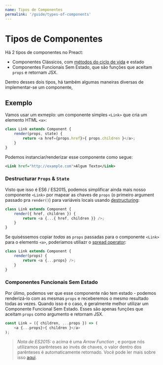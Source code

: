 ```yaml
---
name: Tipos de Componentes
permalink: '/guide/types-of-components'
---
```


# Tipos de Componentes


Há 2 tipos de componentes no Preact:
- Componentes Clássicos, com [métodos do ciclo de vida] e estado
- Componentes Funcionais Sem Estado, que são funções que aceitam `props` e retornam JSX.

Dentro desses dois tipos, há também algumas maneiras diversas de implementar-se um componente,


## Exemplo

Vamos usar um exmeplo: um componente simples `<Link>` que cria um elemento HTML `<a>`: 

```js
class Link extends Component {
	render(props, state) {
		return <a href={props.href}>{ props.children }</a>;
	}
}
```

Podemos instanciar/renderizar esse componente como segue:

```xml
<Link href="http://example.com">Algum Texto</Link>
```


### Destructurar `Props` & `State`

Visto que isso é ES6 / ES2015, podemos simplificar ainda mais nosso componente `<Link>` por mapear as chaves de `props` (o primeiro argument passado pra `render()`) para variáveis locais usando [destructuring](https://github.com/lukehoban/es6features#destructuring):

```js
class Link extends Component {
	render({ href, children }) {
		return <a {...{ href, children }} />;
	}
}
```

Se quiséssemos copiar _todas_ as `props` passadas para o componente `<Link>` para o elemento `<a>`, poderiamos utiliazr o [spread operator](https://developer.mozilla.org/en-US/docs/Web/JavaScript/Reference/Operators/Spread_operator):

```js
class Link extends Component {
	render(props) {
		return <a {...props} />;
	}
}
```


### Componentes Funcionais Sem Estado

Por úlimo, podemos ver que esse componente não tem estado - podemos renderizá-lo com as mesmas `props` e receberemos o mesmo resultado todas as vezes.
Quando isso é o caso, é geralmente melhor utilizar um Componente Funcional Sem Estado. Esses são apenas funções que aceitam `props` como argumento e retornam JSX.

```js
const Link = ({ children, ...props }) => (
	<a {...props}>{ children }</a>
);
```

> *Nota de ES2015:* o acima é uma _Arrow Function_ , e porque nós utilizamos parênteses ao invés de chaves, o valor dentro dos parênteses é automaticamente retornado. Você pode ler mais sobre isso [aqui](https://github.com/lukehoban/es6features#arrows).

[métodos do ciclo de vida]: /guide/lifecycle-methods